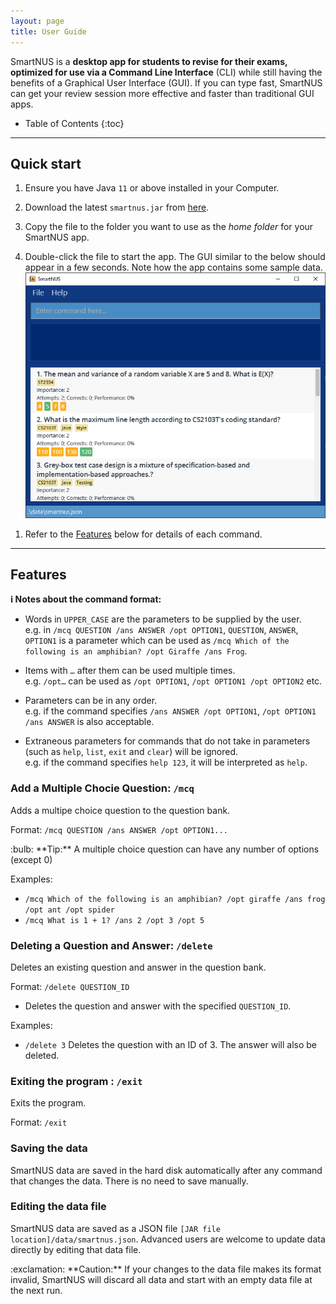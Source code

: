 ```yaml
---
layout: page
title: User Guide
---
```


SmartNUS is a **desktop app for students to revise for their exams, optimized for use via a Command Line Interface** (CLI) while still having the benefits of a Graphical User Interface (GUI). If you can type fast, SmartNUS can get your review session more effective and faster than traditional GUI apps.

* Table of Contents
{:toc}

--------------------------------------------------------------------------------------------------------------------

## Quick start

1. Ensure you have Java `11` or above installed in your Computer.

1. Download the latest `smartnus.jar` from [here](https://github.com/AY2122S1-CS2103T-F12-1/tp/releases).

1. Copy the file to the folder you want to use as the _home folder_ for your SmartNUS app.

1. Double-click the file to start the app. The GUI similar to the below should appear in a few seconds. Note how the app contains some sample data.<br>
   ![Ui](images/Ui.png)

<!-- 1. Type the command in the command box and press Enter to execute it. e.g. typing **`help`** and pressing Enter will open the help window.<br>
   Some example commands you can try:

   * **`list`** : Lists all contacts.

   * **`add`**`n/John Doe p/98765432 e/johnd@example.com a/John street, block 123, #01-01` : Adds a contact named `John Doe` to the Address Book.

   * **`delete`**`3` : Deletes the 3rd contact shown in the current list.

   * **`clear`** : Deletes all contacts.

   * **`exit`** : Exits the app. -->

1. Refer to the [Features](#features) below for details of each command.

--------------------------------------------------------------------------------------------------------------------

## Features

<div markdown="block" class="alert alert-info">

**:information_source: Notes about the command format:**<br>

* Words in `UPPER_CASE` are the parameters to be supplied by the user.<br>
  e.g. in `/mcq QUESTION /ans ANSWER /opt OPTION1`, `QUESTION`, `ANSWER`, `OPTION1` is a parameter which can be used as `/mcq Which of the following is an amphibian? /opt Giraffe /ans Frog`.

<!-- * Items in square brackets are optional.<br>
  e.g `n/NAME [t/TAG]` can be used as `n/John Doe t/friend` or as `n/John Doe`.
 -->
* Items with `…`​ after them can be used multiple times.<br>
  e.g. `/opt…​` can be used as `/opt OPTION1`, `/opt OPTION1 /opt OPTION2` etc.

* Parameters can be in any order.<br>
  e.g. if the command specifies `/ans ANSWER /opt OPTION1`, `/opt OPTION1 /ans ANSWER` is also acceptable.

<!-- * If a parameter is expected only once in the command but you specified it multiple times, only the last occurrence of the parameter will be taken.<br>
  e.g. if you specify `p/12341234 p/56785678`, only `p/56785678` will be taken. -->

* Extraneous parameters for commands that do not take in parameters (such as `help`, `list`, `exit` and `clear`) will be ignored.<br>
  e.g. if the command specifies `help 123`, it will be interpreted as `help`.

</div>

<!-- ### Viewing help : `help`

Shows a message explaning how to access the help page.

![help message](images/helpMessage.png)

Format: `help` -->


### Add a Multiple Chocie Question: `/mcq`

Adds a multipe choice question to the question bank.

Format: `/mcq QUESTION /ans ANSWER /opt OPTION1...​`

<div markdown="span" class="alert alert-primary">:bulb: **Tip:**
A multiple choice question can have any number of options (except 0)
</div>

Examples:
* `/mcq Which of the following is an amphibian? /opt giraffe /ans frog /opt ant /opt spider`
* `/mcq What is 1 + 1? /ans 2 /opt 3 /opt 5`

<!-- ### Listing all persons : `list`

Shows a list of all questions in the address book.

Format: `list` -->

### Deleting a Question and Answer: `/delete`

Deletes an existing question and answer in the question bank.

Format: `/delete QUESTION_ID`

* Deletes the question and answer with the specified `QUESTION_ID`.
<!-- * The question id refers to the index number shown in the displayed person list. The index **must be a positive integer** 1, 2, 3, …​ -->


Examples:
*  `/delete 3` Deletes the question with an ID of 3. The answer will also be deleted.


<!-- ### Clearing all entries : `clear`

Clears all entries from the question bank.

Format: `clear` -->

### Exiting the program : `/exit`

Exits the program.

Format: `/exit`

### Saving the data

SmartNUS data are saved in the hard disk automatically after any command that changes the data. There is no need to save manually.

### Editing the data file

SmartNUS data are saved as a JSON file `[JAR file location]/data/smartnus.json`. Advanced users are welcome to update data directly by editing that data file.

<div markdown="span" class="alert alert-warning">:exclamation: **Caution:**
If your changes to the data file makes its format invalid, SmartNUS will discard all data and start with an empty data file at the next run.
</div>
<!--
### Archiving data files `[coming in v2.0]`

_Details coming soon ..._ -->

--------------------------------------------------------------------------------------------------------------------

## FAQ

**Q**: How do I transfer my data to another Computer?<br>
**A**: Install the app in the other computer and overwrite the empty data file it creates with the file that contains the data of your previous SmartNUS home folder.

--------------------------------------------------------------------------------------------------------------------

## Command summary

Action | Format, Examples
--------|------------------
**MCQ** | `/mcq QUESTION /ans ANSWER /opt OPTION...` <br> e.g., `/mcq What is 1 + 1? /ans 2 /opt 3 /opt 5`
**Delete** | `/delete INDEX`<br> e.g., `delete 3`
**Exit** | `/exit` <br>
